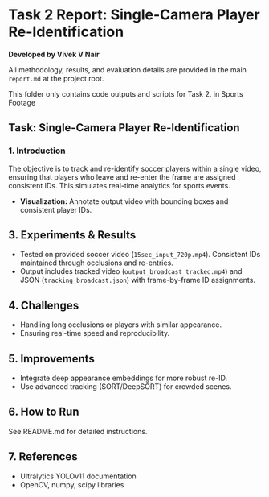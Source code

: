 # Task 2 Report: Single-Camera Player Re-Identification

**Developed by Vivek V Nair**

All methodology, results, and evaluation details are provided in the main `report.md` at the project root.

This folder only contains code outputs and scripts for Task 2.
 in Sports Footage

## Task: Single-Camera Player Re-Identification

### 1. Introduction
The objective is to track and re-identify soccer players within a single video, ensuring that players who leave and re-enter the frame are assigned consistent IDs. This simulates real-time analytics for sports events.
- **Visualization:** Annotate output video with bounding boxes and consistent player IDs.

## 3. Experiments & Results
- Tested on provided soccer video (`15sec_input_720p.mp4`). Consistent IDs maintained through occlusions and re-entries.
- Output includes tracked video (`output_broadcast_tracked.mp4`) and JSON (`tracking_broadcast.json`) with frame-by-frame ID assignments.

## 4. Challenges
- Handling long occlusions or players with similar appearance.
- Ensuring real-time speed and reproducibility.

## 5. Improvements
- Integrate deep appearance embeddings for more robust re-ID.
- Use advanced tracking (SORT/DeepSORT) for crowded scenes.

## 6. How to Run
See README.md for detailed instructions.

## 7. References
- Ultralytics YOLOv11 documentation
- OpenCV, numpy, scipy libraries
